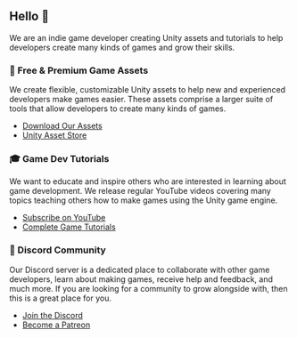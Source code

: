 ## Hello 👋

We are an indie game developer creating Unity assets and tutorials to help developers create many kinds of games and grow their skills.

### 🧩 Free & Premium Game Assets

We create flexible, customizable Unity assets to help new and experienced developers make games easier. These assets comprise a larger suite of tools that allow developers to create many kinds of games.

- [Download Our Assets](https://zigurous.com/assets)
- [Unity Asset Store](https://assetstore.unity.com/publishers/51884)

### 🎓 Game Dev Tutorials

We want to educate and inspire others who are interested in learning about game development. We release regular YouTube videos covering many topics teaching others how to make games using the Unity game engine.

- [Subscribe on YouTube](https://youtube.com/c/zigurous?sub_confirmation=1)
- [Complete Game Tutorials](https://youtube.com/playlist?list=PLqlFiJjSZ2x39Qc0yj73Myixt8jmDUBNk)

### 💬 Discord Community

Our Discord server is a dedicated place to collaborate with other game developers, learn about making games, receive help and feedback, and much more. If you are looking for a community to grow alongside with, then this is a great place for you.

- [Join the Discord](https://discord.gg/DdYyWVb)
- [Become a Patreon](https://www.patreon.com/zigurous)
